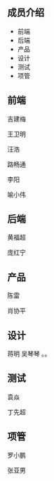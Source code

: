 <!--
 * @Description:
 * @Autor: kevin.liang
 * @Date: 2022-03-29 21:15:32
 * @LastEditors: kevin.liang
 * @LastEditTime: 2022-03-29 21:18:43
-->

## 成员介绍

- 前端
- 后端
- 产品
- 设计
- 测试
- 项管

## 前端

吉建梅

王卫明

汪浩

路畅通

李阳

喻小伟

## 后端

黄福超

庞红宁

## 产品

陈雷

肖协平

## 设计

蒋明
吴琴琴
。。

## 测试

袁焱

丁先超

## 项管

罗小鹏

张亚男
